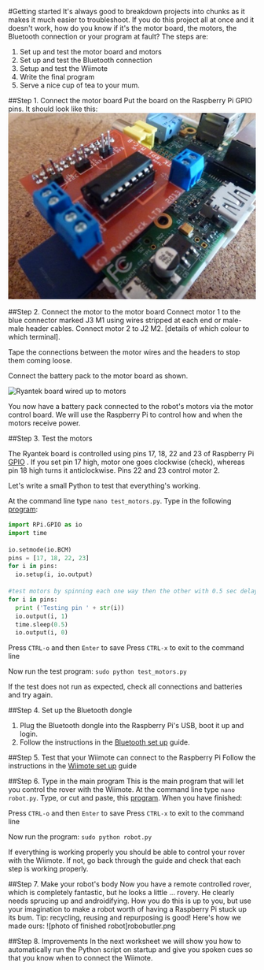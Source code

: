 #Getting started
It's always good to breakdown projects into chunks as it makes it much easier to troubleshoot. If you do this project all at once and it doesn't work, how do you know if it's the motor board, the motors, the Bluetooth connection or your program at fault? The steps are:

1. Set up and test the motor board and motors
2. Set up and test the Bluetooth connection
3. Setup and test the Wiimote
3. Write the final program
4. Serve a nice cup of tea to your mum.
 
##Step 1. Connect the motor board
Put the board on the Raspberry Pi GPIO pins. It should look like this: ![Ryantek board connected to Raspberry Pi](images/ryantek.jpg)

##Step 2. Connect the motor to the motor board
Connect motor 1 to the blue connector marked J3 M1 using wires stripped at each end or male-male header cables. Connect motor 2 to J2 M2. [details of which colour to which terminal]. 

Tape the connections between the motor wires and the headers to stop them coming loose.

Connect the battery pack to the motor board as shown.

![Ryantek board wired up to motors](images/ryantekconnect.jpg)

You now have a battery pack connected to the robot's motors via the motor control board. We will use the Raspberry Pi to control how and when the motors receive power. 

##Step 3. Test the motors

The Ryantek board is controlled using pins 17, 18, 22 and 23 of Raspberry Pi [GPIO] . If you set pin 17 high, motor one goes clockwise (check), whereas pin 18 high turns it anticlockwise. Pins 22 and 23 control motor 2.

Let's write a small Python  to test that everything's working. 

At the command line type `nano test_motors.py`. Type in the following [program](test.py):

```python
import RPi.GPIO as io
import time

io.setmode(io.BCM)
pins = [17, 18, 22, 23]
for i in pins:
  io.setup(i, io.output)

#test motors by spinning each one way then the other with 0.5 sec delay
for i in pins:
  print ('Testing pin ' + str(i))
  io.output(i, 1)
  time.sleep(0.5)
  io.output(i, 0)

``` 

Press `CTRL-o` and then `Enter` to save
Press `CTRL-x` to exit to the command line

Now run the test program: `sudo python test_motors.py`

If the test does not run as expected, check all connections and batteries and try again.

##Step 4. Set up the Bluetooth dongle

1. Plug the Bluetooth dongle into the Raspberry Pi's USB, boot it up and login.
2. Follow the instructions in the [Bluetooth set up] guide.

##Step 5. Test that your Wiimote can connect to the Raspberry Pi
Follow the instructions in the [Wiimote set up] guide

##Step 6. Type in the main program
This is the main program that will let you control the rover with the Wiimote. 
At the command line type `nano robot.py`. 
Type, or cut and paste, this [program](robot.py). When you have finished:

Press `CTRL-o` and then `Enter` to save
Press `CTRL-x` to exit to the command line

Now run the program: `sudo python robot.py`

If everything is working properly you should be able to control your rover with the Wiimote. If not, go back through the guide and check that each step is working properly.

##Step 7. Make your robot's body
Now you have a remote controlled rover, which is completely fantastic, but he looks a little ... rovery. He clearly needs sprucing up and androidifying. How you do this is up to you, but use your imagination to make a robot worth of having a Raspberry Pi stuck up its bum. Tip: recycling, reusing and repurposing is good! Here's how we made ours:
![photo of finished robot]robobutler.png

##Step 8. Improvements
In the next worksheet we will show you how to automatically run the Python script on startup and give you spoken cues so that you know when to connect the Wiimote.

[GPIO]: http://www.raspberrypi.org/documentation/usage/gpio/README.md
[Bluetooth set up]: bluetooth-setup.md
[Wiimote set up]: wiimote-setup.md
